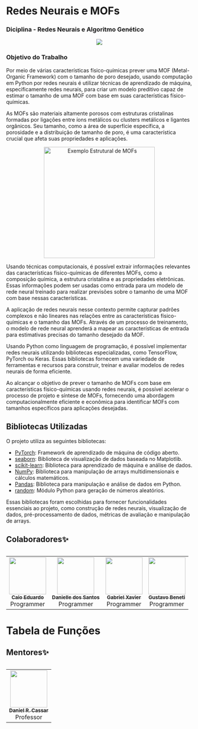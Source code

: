 
# Redes Neurais e MOFs
### Diciplina - Redes Neurais e Algoritmo Genético
<h>
<p align="center">
<img src="http://img.shields.io/static/v1?label=STATUS&message=EM%20DESENVOLVIMENTO&color=GREEN&style=for-the-badge"/>
</p>
<h>

### Objetivo do Trabalho
Por meio de várias características físico-químicas prever uma MOF (Metal-Organic Framework) com o tamanho de poro desejado, usando computação em Python por redes neurais é utilizar técnicas de aprendizado de máquina, especificamente redes neurais, para criar um modelo preditivo capaz de estimar o tamanho de uma MOF com base em suas características físico-químicas.

As MOFs são materiais altamente porosos com estruturas cristalinas formadas por ligações entre íons metálicos ou clusters metálicos e ligantes orgânicos. Seu tamanho, como a área de superfície específica, a porosidade e a distribuição de tamanho de poro, é uma característica crucial que afeta suas propriedades e aplicações.
<p align="center">
  <img src="https://webinftest.web.its.manchester.ac.uk/wp-content/uploads/2021/06/What-are-MOFs2-1024x486.png" alt="Exemplo Estrutural de MOFs" width="300">
</p>

Usando técnicas computacionais, é possível extrair informações relevantes das características físico-químicas de diferentes MOFs, como a composição química, a estrutura cristalina e as propriedades eletrônicas. Essas informações podem ser usadas como entrada para um modelo de rede neural treinado para realizar previsões sobre o tamanho de uma MOF com base nessas características.

A aplicação de redes neurais nesse contexto permite capturar padrões complexos e não lineares nas relações entre as características físico-químicas e o tamanho das MOFs. Através de um processo de treinamento, o modelo de rede neural aprenderá a mapear as características de entrada para estimativas precisas do tamanho desejado da MOF.

Usando Python como linguagem de programação, é possível implementar redes neurais utilizando bibliotecas especializadas, como TensorFlow, PyTorch ou Keras. Essas bibliotecas fornecem uma variedade de ferramentas e recursos para construir, treinar e avaliar modelos de redes neurais de forma eficiente.

Ao alcançar o objetivo de prever o tamanho de MOFs com base em características físico-químicas usando redes neurais, é possível acelerar o processo de projeto e síntese de MOFs, fornecendo uma abordagem computacionalmente eficiente e econômica para identificar MOFs com tamanhos específicos para aplicações desejadas.
<h>
## Bibliotecas Utilizadas

O projeto utiliza as seguintes bibliotecas:

- [PyTorch](https://pytorch.org/): Framework de aprendizado de máquina de código aberto.
- [seaborn](https://seaborn.pydata.org/): Biblioteca de visualização de dados baseada no Matplotlib.
- [scikit-learn](https://scikit-learn.org/stable/): Biblioteca para aprendizado de máquina e análise de dados.
- [NumPy](https://numpy.org/): Biblioteca para manipulação de arrays multidimensionais e cálculos matemáticos.
- [Pandas](https://pandas.pydata.org/): Biblioteca para manipulação e análise de dados em Python.
- [random](https://docs.python.org/3/library/random.html): Módulo Python para geração de números aleatórios.

Essas bibliotecas foram escolhidas para fornecer funcionalidades essenciais ao projeto, como construção de redes neurais, visualização de dados, pré-processamento de dados, métricas de avaliação e manipulação de arrays.
<h>



## Colaboradores✨

<table>
  <tr>
<table>
  <tr>
    <td align="center"><a href="https://github.com/CaioHubit"><img src="https://avatars.githubusercontent.com/u/110487580?v=4" width="100px;" alt=""/><br /><sub><b>Caio Eduardo</b></sub></a><br />Programmer</td>
    <td align="center"><a href="https://github.com/danischagas"><img src="https://avatars.githubusercontent.com/u/106709314?v=4" width="100px;" alt=""/><br /><sub><b>Danielle dos Santos</b></sub></a><br />Programmer</td>
    <td align="center"><a href="https://github.com/gabrielxvr"><img src="https://avatars.githubusercontent.com/u/107067724?v=4" width="100px;" alt=""/><br /><sub><b>Gabriel Xavier</b></sub></a><br />Programmer</td>
    <td align="center"><a href="https://github.com/Gbeneti"><img src="https://avatars.githubusercontent.com/u/107064808?v=4" width="100px;" alt=""/><br /><sub><b>Gustavo Beneti</b></sub></a><br />Programmer</td>

  </tr>
</table>


Tabela de Funções
=================

<!-- markdownlint-enable -->

## Mentores✨
<!-- ALL-MENTORES-LIST:START - Do not remove or modify this section -->
<!-- prettier-ignore-start -->
<!-- markdownlint-disable -->
<table>
  <tr>
<table>
  <tr>
    <td align="center"><a href="https://github.com/drcassar"><img src="https://avatars.githubusercontent.com/u/9871905?v=4" width="100px;" alt=""/><br /><sub><b>Daniel R. Cassar</b></sub></a><br />Professor</td>
  </tr>
</table>
<!-- markdownlint-enable -->
